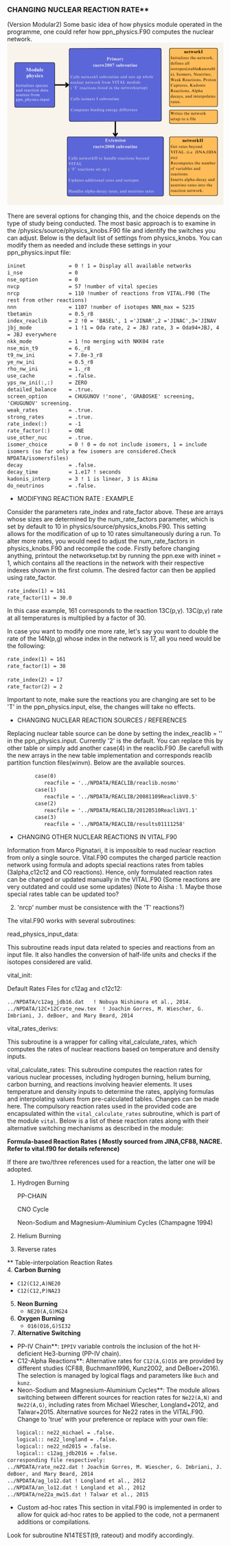### CHANGING NUCLEAR REACTION RATE**

(Version Modular2)
Some basic idea of how physics module operated in the programme, one could refer how ppn_physics.F90 computes the nuclear network.
![ppn](ppn2.png)











There are several options for changing this, and the choice depends on the type of study being conducted. The most basic approach is to examine in the /physics/source/physics_knobs.F90 file and identify the switches you can adjust. Below is the default list of settings from physics_knobs. You can modify them as needed and include these settings in your ppn_physics.input file:
```
ininet              = 0 ! 1 = Display all available networks
i_nse               = 0
nse_option          = 0
nvcp                = 57 !number of vital species
nrcp                = 110 !number of reactions from VITAL.F90 (The rest from other reactions)
nnn                 = 1107 !number of isotopes NNN_max = 5235 
tbetamin            = 0.5_r8
index_reaclib       = 2 !0 = 'BASEL', 1 ='JINAR',2 ='JINAC',3='JINAV
jbj_mode            = 1 !1 = Oda rate, 2 = JBJ rate, 3 = Oda94+JBJ, 4 = JBJ everywhere
nkk_mode            = 1 !no merging with NKK04 rate 
nse_min_t9          = 6._r8
t9_nw_ini           = 7.8e-3_r8
ye_nw_ini           = 0.5_r8
rho_nw_ini          = 1._r8
use_cache           = .false.
yps_nw_ini(:,:)     = ZERO
detailed_balance    = .true.
screen_option       = CHUGUNOV !'none', 'GRABOSKE' screening, 'CHUGUNOV' screening.
weak_rates          = .true.
strong_rates        = .true.
rate_index(:)       = -1
rate_factor(:)      = ONE
use_other_nuc       = .true.
isomer_choice       = 0 ! 0 = do not include isomers, 1 = include isomers (so far only a few isomers are considered.Check NPDATA/isomersfiles)
decay               = .false.
decay_time          = 1.e17 ! seconds
kadonis_interp      = 3 ! 1 is linear, 3 is Akima
do_neutrinos        = .false.
```
- MODIFYING REACTION RATE : EXAMPLE 

Consider the parameters rate_index and rate_factor  above. These are arrays whose sizes are determined by the num_rate_factors parameter, which is set by default to 10 in physics/source/physics_knobs.F90. 
This setting allows for the modification of up to 10 rates simultaneously during a run. To alter more rates, you would need to adjust the num_rate_factors in physics_knobs.F90 and recompile the code.
Firstly before changing anything, printout the networksetup.txt by running the ppn.exe with ininet = 1, which contains all the reactions in the network with their respective indexes shown in the first column. 
The desired factor can then be applied using rate_factor.
```
rate_index(1) = 161
rate_factor(1) = 30.0
```
In this case example, 161 corresponds to the reaction 13C(p,γ).
13C(p,γ) rate at all temperatures is multiplied by a factor of 30.

In case you want to modify one more rate, let's say  you want to double the rate of the 14N(p,g) whose index in the network is 17, all you need would be the following:
```
rate_index(1) = 161 
rate_factor(1) = 30
     
rate_index(2) = 17 
rate_factor(2) = 2
```
Important to note, make sure the reactions you are changing are set to be 'T' in the ppn_physics.input, else, the changes will take no effects.

- CHANGING NUCLEAR REACTION SOURCES / REFERENCES 

Replacing nuclear table source can be done by setting the index_reaclib = '' in the ppn_physics.input. Currently '2' is the default. You can replace this by other table or simply add another case(4) in the reaclib.F90 .Be carefull with the new arrays in the new table implementation and corresponds reaclib partition function files(winvn). Below are the available sources.
```
         case(0)
            reacfile = '../NPDATA/REACLIB/reaclib.nosmo'
         case(1)
            reacfile = '../NPDATA/REACLIB/20081109ReaclibV0.5'
         case(2)
            reacfile = '../NPDATA/REACLIB/20120510ReaclibV1.1'
         case(3)
            reacfile = '../NPDATA/REACLIB/results01111258'
```


- CHANGING OTHER NUCLEAR REACTIONS IN VITAL.F90 

Information from Marco Pignatari, it is impossible to read nuclear reaction from only a single source. Vital.F90 computes the charged particle reaction network using formula and adopts special reactions rates from tables (3alpha,c12c12 and CO reactions). Hence, only formulated reaction rates can be changed or updated manually in the VITAL.F90 (Some reactions are very outdated and could use some updates)
(Note to Aisha : 1. Maybe those special rates table can be updated too?

2. 'nrcp' number must be consistence with the 'T' reactions?)

The vital.F90 works with several subroutines:

read_physics_input_data:

This subroutine reads input data related to species and reactions from an input file. It also handles the conversion of half-life units and checks if the isotopes considered are valid.

vital_init:

Default Rates Files for c12ag and c12c12:
```
../NPDATA/c12ag_jdb16.dat   ! Nobuya Nishimura et al., 2014.
../NPDATA/12C+12Crate_new.tex  ! Joachim Gorres, M. Wiescher, G. Imbriani, J. deBoer, and Mary Beard, 2014
```

vital_rates_derivs:

This subroutine is a wrapper for calling vital_calculate_rates, which computes the rates of nuclear reactions based on temperature and density inputs.

vital_calculate_rates:
This subroutine computes the reaction rates for various nuclear processes, including hydrogen burning, helium burning, carbon burning, and reactions involving heavier elements. It uses temperature and density inputs to determine the rates, applying formulas and interpolating values from pre-calculated tables. Changes can be made here.
The compulsory reaction rates used in the provided code are encapsulated within the `vital_calculate_rates` subroutine, which is part of the module `vital`. Below is a list of these reaction rates along with their alternative switching mechanisms as described in the module:

**Formula-based Reaction Rates ( Mostly sourced from JINA,CF88, NACRE. Refer to vital.f90 for details reference)**

If there are two/three references used for a reaction, the latter one will be adopted.
1. Hydrogen Burning

   PP-CHAIN

   CNO Cycle

   Neon-Sodium and Magnesium-Aluminium Cycles (Champagne 1994)
3. Helium Burning
4. Reverse rates

** Table-interpolation Reaction Rates   
4. **Carbon Burning**
   - `C12(C12,A)NE20` 
   - `C12(C12,P)NA23` 
5. **Neon Burning**
   - `NE20(A,G)MG24` 
6. **Oxygen Burning**
   - `O16(O16,G)SI32`
7. **Alternative Switching**
- PP-IV Chain**: `IPPIV` variable controls the inclusion of the hot H-deficient He3-burning (PP-IV chain).
- C12-Alpha Reactions**: Alternative rates for `C12(A,G)O16` are provided by different studies (CF88, Buchmann1996, Kunz2002, and DeBoer+2016). The selection is managed by logical flags and parameters like `Buch` and `kunz`.
- Neon-Sodium and Magnesium-Aluminium Cycles**: The module allows switching between different sources for reaction rates for `Ne22(A,N)` and `Ne22(A,G)`, including rates from Michael Wiescher, Longland+2012, and Talwar+2015. 
Alternative sources for Ne22 rates in the VITAL.F90. Change to 'true' with your preference or replace with your own file: 
```
   logical:: ne22_michael = .false.
   logical:: ne22_longland = .false.
   logical:: ne22_nd2015 = .false.
   logical:: c12ag_jdb2016 = .false.
corresponding file respectively:
../NPDATA/rate_ne22.dat ! Joachim Gorres, M. Wiescher, G. Imbriani, J. deBoer, and Mary Beard, 2014
../NPDATA/ag_lo12.dat ! Longland et al., 2012
../NPDATA/an_lo12.dat ! Longland et al., 2012
../NPDATA/ne22a_mw15.dat ! Talwar et al., 2015
```

- Custom ad-hoc rates
This section in vital.F90 is implemented in order to allow for quick ad-hoc rates
to be applied to the code, not a permanent additions or compilations.

Look for subroutine N14TEST(t9, rateout) and modify accordingly.

